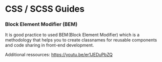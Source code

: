 # CSS / SCSS Guides

### Block Element Modifier (BEM)

It is good practice to used BEM (Block Element Modifier) which is a methodology that helps you to create classnames for reusable components and code sharing in front-end development.

Additional ressources: https://youtu.be/er1JEDuPbZQ

